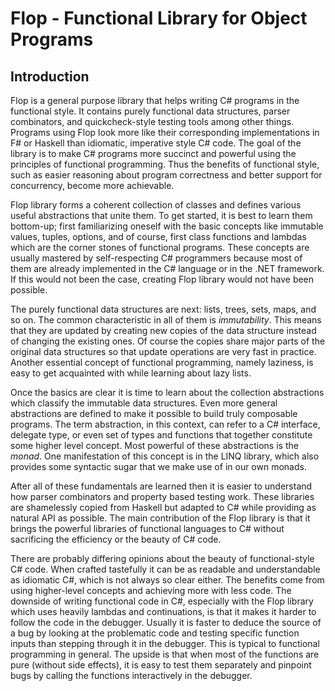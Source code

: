 Flop - Functional Library for Object Programs
=============================================

Introduction
------------

Flop is a general purpose library that helps writing C# programs in the functional style. It contains purely functional data structures, parser combinators, and quickcheck-style testing tools among other things. Programs using Flop look more like their corresponding implementations in F# or Haskell than idiomatic, imperative style C# code. The goal of the library is to make C# programs more succinct and powerful using the principles of functional programming. Thus the benefits of functional style, such as easier reasoning about program correctness and better support for concurrency, become more achievable. 

Flop library forms a coherent collection of classes and defines various useful abstractions that unite them. To get started, it is best to learn them bottom-up; first familiarizing oneself with the basic concepts like immutable values, tuples, options, and of course, first class functions and lambdas which are the corner stones of functional programs. These concepts are usually mastered by self-respecting C# programmers because most of them are already implemented in the C# language or in the .NET framework. If this would not been the case, creating Flop library would not have been possible.

The purely functional data structures are next: lists, trees, sets, maps, and so on. The common characteristic in all of them is *immutability*. This means that they are updated by creating new copies of the data structure instead of changing the existing ones. Of course the copies share major parts of the original data structures so that update operations are very fast in practice. Another essential concept of functional programming, namely laziness, is easy to get acquainted with while learning about lazy lists.

Once the basics are clear it is time to learn about the collection abstractions which classify the immutable data structures. Even more general abstractions are defined to make it possible to build truly composable programs. The term abstraction, in this context, can refer to a C# interface, delegate type, or even set of types and functions that together constitute some higher level concept. Most powerful of these abstractions is the *monad*. One manifestation of this concept is in the LINQ library, which also provides some syntactic sugar that we make use of in our own monads.

After all of these fundamentals are learned then it is easier to understand how parser combinators and property based testing work. These libraries are shamelessly copied from Haskell but adapted to C# while providing as natural API as possible. The main contribution of the Flop library is that it brings the powerful libraries of functional languages to C# without sacrificing the efficiency or the beauty of C# code.

There are probably differing opinions about the beauty of functional-style C# code. When crafted tastefully it can be as readable and  understandable as idiomatic C#, which is not always so clear either. The benefits come from using higher-level concepts and achieving more with less code. The downside of writing functional code in C#, especially with the Flop library which uses heavily lambdas and continuations, is that it makes it harder to follow the code in the debugger. Usually it is faster to deduce the source of a bug by looking at the problematic code and testing specific function inputs than stepping through it in the debugger. This is typical to functional programming in general. The upside is that when most of the functions are pure (without side effects), it is easy to test them separately and pinpoint bugs by calling the functions interactively in the debugger.


